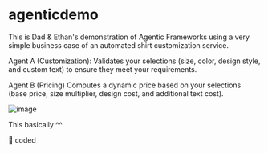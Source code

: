 # agenticdemo

This is Dad & Ethan's demonstration of Agentic Frameworks using a very simple business case of an automated shirt customization service. 

Agent A (Customization): Validates your selections (size, color, design style, and custom text) to ensure they meet your requirements.

Agent B (Pricing) Computes a dynamic price based on your selections (base price, size multiplier, design cost, and additional text cost).


![image](https://github.com/user-attachments/assets/158d57c6-48eb-4591-b9c9-67e19a6e600a)

This basically ^^

🦮 coded
